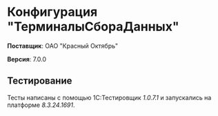# Конфигурация "ТерминалыСбораДанных"

__Поставщик__: ОАО "Красный Октябрь"

__Версия__: 7.0.0

## Тестирование

Тесты написаны с помощью 1С:Тестировщик _1.0.7.1_ и запускались на платформе _8.3.24.1691_.
